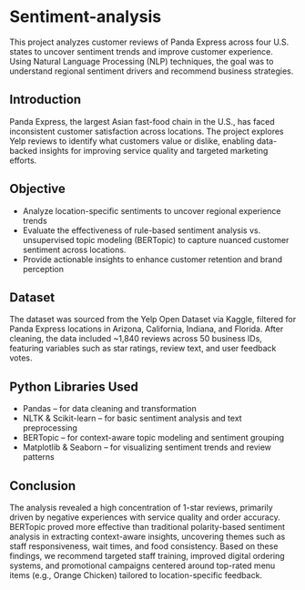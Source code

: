 # Sentiment-analysis
This project analyzes customer reviews of Panda Express across four U.S. states to uncover sentiment trends and improve customer experience. Using Natural Language Processing (NLP) techniques, the goal was to understand regional sentiment drivers and recommend business strategies.

## Introduction
Panda Express, the largest Asian fast-food chain in the U.S., has faced inconsistent customer satisfaction across locations. The project explores Yelp reviews to identify what customers value or dislike, enabling data-backed insights for improving service quality and targeted marketing efforts.

## Objective
* Analyze location-specific sentiments to uncover regional experience trends
* Evaluate the effectiveness of rule-based sentiment analysis vs. unsupervised topic modeling (BERTopic) to capture nuanced customer sentiment across locations.
* Provide actionable insights to enhance customer retention and brand perception

## Dataset
The dataset was sourced from the Yelp Open Dataset via Kaggle, filtered for Panda Express locations in Arizona, California, Indiana, and Florida. After cleaning, the data included ~1,840 reviews across 50 business IDs, featuring variables such as star ratings, review text, and user feedback votes.

## Python Libraries Used
* Pandas – for data cleaning and transformation
* NLTK & Scikit-learn – for basic sentiment analysis and text preprocessing
* BERTopic – for context-aware topic modeling and sentiment grouping
* Matplotlib & Seaborn – for visualizing sentiment trends and review patterns

## Conclusion
The analysis revealed a high concentration of 1-star reviews, primarily driven by negative experiences with service quality and order accuracy. BERTopic proved more effective than traditional polarity-based sentiment analysis in extracting context-aware insights, uncovering themes such as staff responsiveness, wait times, and food consistency. Based on these findings, we recommend targeted staff training, improved digital ordering systems, and promotional campaigns centered around top-rated menu items (e.g., Orange Chicken) tailored to location-specific feedback.

